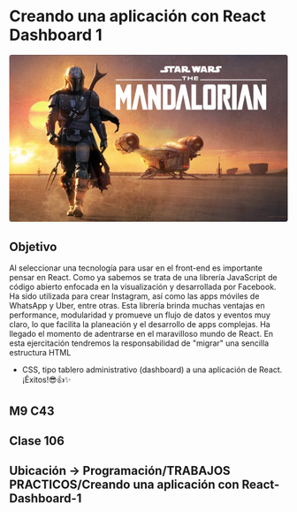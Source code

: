 # Creando una aplicación con React **Dashboard** 1

![photo](public/assets/images/mandalorian.jpg)

## Objetivo
Al seleccionar una tecnología para usar en el front-end es importante pensar en React.
Como ya sabemos se trata de una librería JavaScript de código abierto enfocada en la
visualización y desarrollada por Facebook. Ha sido utilizada para crear Instagram, así
como las apps móviles de WhatsApp y Uber, entre otras. Esta librería brinda muchas
ventajas en performance, modularidad y promueve un flujo de datos y eventos muy
claro, lo que facilita la planeación y el desarrollo de apps complejas.
Ha llegado el momento de adentrarse en el maravilloso mundo de React.
En esta ejercitación tendremos la responsabilidad de "migrar" una sencilla estructura HTML
+ CSS, tipo tablero administrativo (dashboard) a una aplicación de React.
¡Éxitos!😎👍✨

## M9 C43

## Clase 106

## Ubicación -> Programación/TRABAJOS PRACTICOS/Creando una aplicación con React-Dashboard-1